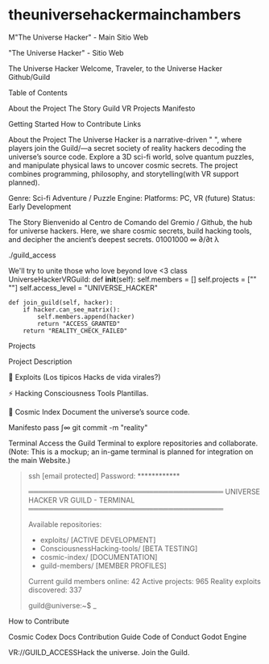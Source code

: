 # theuniversehackermainchambers
M"The Universe Hacker" - Main Sitio Web

"The Universe Hacker" - Sitio Web 

The Universe Hacker
Welcome, Traveler, to the Universe Hacker Github/Guild  
 

Table of Contents

About the Project
The Story
Guild VR
Projects
Manifesto

Getting Started 
How to Contribute
Links

About the Project
The Universe Hacker is a narrative-driven " ", where players join the Guild/—a secret society of reality hackers decoding the universe’s source code. Explore a 3D sci-fi world, solve quantum puzzles, and manipulate physical laws to uncover cosmic secrets. The project combines programming, philosophy, and storytelling(with VR support planned).

Genre: Sci-fi Adventure / Puzzle
Engine: 
Platforms: PC, VR (future)
Status: Early Development

The Story
Bienvenido al Centro de Comando del Gremio / Github, the hub for universe hackers. 
Here, we share cosmic secrets, build hacking tools, and decipher the ancient’s deepest secrets.
01001000 ∞ ∂/∂t λ

./guild_access


We'll try to unite those who love beyond love <3
class UniverseHackerVRGuild:
    def __init__(self):
        self.members = []
        self.projects = ["" ""]
        self.access_level = "UNIVERSE_HACKER"
    
    def join_guild(self, hacker):
        if hacker.can_see_matrix():
            self.members.append(hacker)
            return "ACCESS_GRANTED"
        return "REALITY_CHECK_FAILED"

Projects



Project
Description



🌌 Exploits
(Los tipicos Hacks de vida virales?)


⚡ Hacking Consciousness Tools
Plantillas.


📜 Cosmic Index
Document the universe’s source code.




Manifesto
pass
∫∞ git commit -m "reality"


Terminal
Access the Guild Terminal to explore repositories and collaborate. 
(Note: This is a mockup; an in-game terminal is planned for integration on the main Website.)
> ssh [email protected]
> Password: ************
> 
> ═══════════════════════════════════════
>  UNIVERSE HACKER VR GUILD - TERMINAL 
> ═══════════════════════════════════════
> 
> Available repositories:
> - exploits/     [ACTIVE DEVELOPMENT]
> - ConsciousnessHacking-tools/        [BETA TESTING]
> - cosmic-index/         [DOCUMENTATION]
> - guild-members/        [MEMBER PROFILES]
> 
> Current guild members online: 42
> Active projects: 965
> Reality exploits discovered: 337
> 
> guild@universe:~$ _




How to Contribute

Cosmic Codex Docs
Contribution Guide
Code of Conduct
Godot Engine


VR://GUILD_ACCESSHack the universe. Join the Guild.
